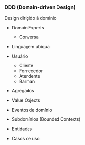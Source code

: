 ### DDD (Domain-driven Design)

Design dirigido à dominio

- Domain Experts
    - Conversa
- Linguagem ubiqua

- Usuário
    - Cliente
    - Fornecedor
    - Atendente
    - Barman

- Agregados
- Value Objects
- Eventos de domínio
- Subdomínios (Bounded Contexts)
- Entidades
- Casos de uso